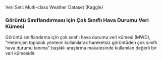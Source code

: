 Veri Seti: Multi-class Weather Dataset (Kaggle)

### Görüntü Sınıflandırması için Çok Sınıflı Hava Durumu Veri Kümesi
Görüntü sınıflandırma için çok sınıflı hava durumu veri kümesi (MWD), "Heterojen topluluk yöntemi kullanılarak hareketsiz görüntüden çok sınıflı hava durumu tanıma" başlıklı araştırma makalesinde kullanılan değerli bir veri kümesidir.




